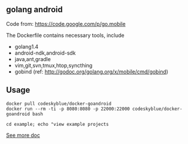 ## golang android
Code from: <https://code.google.com/p/go.mobile>

The Dockerfile contains necessary tools, include

* golang1.4
* android-ndk,android-sdk
* java,ant,gradle
* vim,git,svn,tmux,htop,syncthing
* gobind (ref: <http://godoc.org/golang.org/x/mobile/cmd/gobind>)

## Usage

	docker pull codeskyblue/docker-goandroid
	docker run --rm -ti -p 8080:8080 -p 22000:22000 codeskyblue/docker-goandroid bash

	cd example; echo "view example projects

[See more doc](README)
